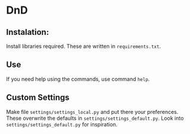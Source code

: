 # DnD
## Instalation:
Install libraries required. These are written in `requirements.txt`.

## Use
If you need help using the commands, use command `help`.

## Custom Settings
Make file `settings/settings_local.py` and put there your preferences. These overwrite the defaults in `settings/settings_default.py`.
Look into `settings/settings_default.py` for inspiration.
